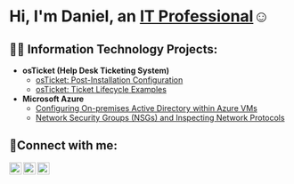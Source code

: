 <h1>Hi, I'm Daniel, an <a href=https://www.linkedin.com/in/oscar-daniel-gonzalez-a146b8190/>IT Professional</a>☺</h1>


<h2>👨‍💻 Information Technology Projects:</h2>

- <b>osTicket (Help Desk Ticketing System)</b>
  - [osTicket: Post-Installation Configuration](https://github.com/Daniel-Gonzalezz/osticket-installation)
  - [osTicket: Ticket Lifecycle Examples](https://github.com/daniel-Gonzalezz/ticket-lifecycle)
- <b>Microsoft Azure</b>
  - [Configuring On-premises Active Directory within Azure VMs](https://github.com/Daniel-Gonzalezz/configure-ad)
  - [Network Security Groups (NSGs) and Inspecting Network Protocols](https://github.com/Daniel-Gonzalezz/azure-network-protocols)

<h2>🤳Connect with me:</h2>

[<img align="left" alt="Josh | Twitter" width="22px" src="https://cdn.jsdelivr.net/npm/simple-icons@v3/icons/twitter.svg" />][twitter]
[<img align="left" alt="Josh | LinkedIn" width="22px" src="https://cdn.jsdelivr.net/npm/simple-icons@v3/icons/linkedin.svg" />][linkedin]
[<img align="left" alt="Josh | Instagram" width="22px" src="https://cdn.jsdelivr.net/npm/simple-icons@v3/icons/instagram.svg" />][instagram]

[twitter]: https://twitter.com
[instagram]: https://www.instagram.com
[linkedin]: https://linkedin.com

